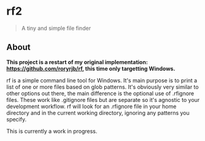 # rf2

> A tiny and simple file finder

## About

__This project is a restart of my original implementation: https://github.com/roryrjb/rf, this time only targetting Windows.__

rf is a simple command line tool for Windows. It's main purpose is to print a list of one or more files based on glob patterns. It's obviously very similar to other options out there, the main difference is the optional use of .rfignore files. These work like .gitignore files but are separate so it's agnostic to your development workflow. rf will look for an .rfignore file in your home directory and in the current working directory, ignoring any patterns you specify.

This is currently a work in progress.
